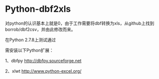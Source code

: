 Python-dbf2xls
==============

对python的认识基本上就是0，由于工作需要将dbf转换为xls，从github上找到borrob/dbf2csv，并由此修改而来。

在Python 2.7.8上测试通过

需安装以下Python扩展：

1、dbfpy http://dbfpy.sourceforge.net

2、xlwt http://www.python-excel.org/
